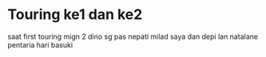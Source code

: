 # Touring ke1 dan ke2
 saat first touring mign 2 dino sg pas nepati milad saya dan depi lan natalane pentaria hari basuki
